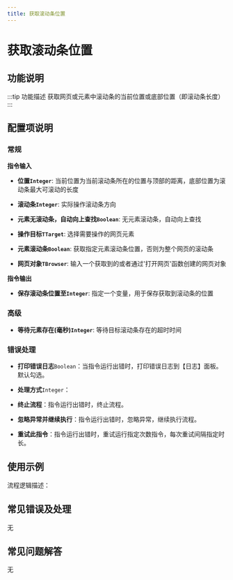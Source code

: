 ```yaml
---
title: 获取滚动条位置
---
```


# 获取滚动条位置

## 功能说明

:::tip 功能描述
获取网页或元素中滚动条的当前位置或底部位置（即滚动条长度）
:::

## 配置项说明

### 常规

**指令输入**

- **位置`Integer`**: 当前位置为当前滚动条所在的位置与顶部的距离，底部位置为滚动条最大可滚动的长度

- **滚动条`Integer`**: 实际操作滚动条方向

- **元素无滚动条，自动向上查找`Boolean`**: 无元素滚动条，自动向上查找

- **操作目标`TTarget`**: 选择需要操作的网页元素

- **元素滚动条`Boolean`**: 获取指定元素滚动条位置，否则为整个网页的滚动条

- **网页对象`TBrowser`**: 输入一个获取到的或者通过'打开网页'函数创建的网页对象


**指令输出**

- **保存滚动条位置至`Integer`**: 指定一个变量，用于保存获取到滚动条的位置

### 高级

- **等待元素存在(毫秒)`Integer`**: 等待目标滚动条存在的超时时间

### 错误处理

- **打印错误日志**`Boolean`：当指令运行出错时，打印错误日志到【日志】面板。默认勾选。

- **处理方式**`Integer`：

 - **终止流程**：指令运行出错时，终止流程。

 - **忽略异常并继续执行**：指令运行出错时，忽略异常，继续执行流程。

 - **重试此指令**：指令运行出错时，重试运行指定次数指令，每次重试间隔指定时长。

## 使用示例

流程逻辑描述：

## 常见错误及处理

无

## 常见问题解答

无

